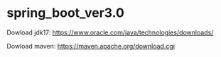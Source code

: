 # spring_boot_ver3.0

Dowload jdk17: https://www.oracle.com/java/technologies/downloads/
  
Dowload maven: https://maven.apache.org/download.cgi
